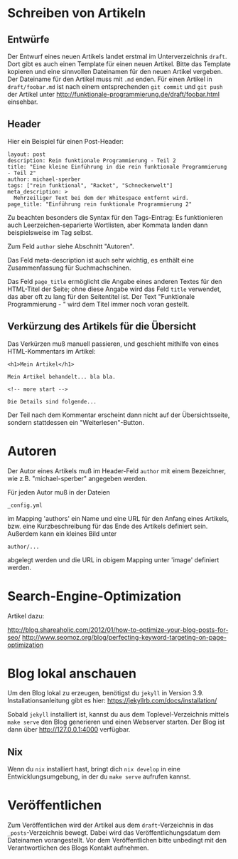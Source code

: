 # Schreiben von Artikeln

## Entwürfe

Der Entwurf eines neuen Artikels landet erstmal im Unterverzeichnis
`draft`. Dort gibt es auch einen Template für einen neuen Artikel. Bitte das
Template kopieren und eine sinnvollen Dateinamen für den neuen Artikel
vergeben. Der Dateiname für den Artikel muss mit `.md` enden. Für einen Artikel
in `draft/foobar.md` ist nach einem entsprechenden `git commit` und `git push`
der Artikel unter http://funktionale-programmierung.de/draft/foobar.html
einsehbar.

## Header

Hier ein Beispiel für einen Post-Header:

	layout: post
	description: Rein funktionale Programmierung - Teil 2
	title: "Eine kleine Einführung in die rein funktionale Programmierung - Teil 2"
	author: michael-sperber
	tags: ["rein funktional", "Racket", "Schneckenwelt"]
	meta_description: >
	  Mehrzeiliger Text bei dem der Whitespace entfernt wird.
	page_title: "Einführung rein funktionale Programmierung 2"

Zu beachten besonders die Syntax für den Tags-Eintrag: Es funktionieren auch
Leerzeichen-separierte Wortlisten, aber Kommata landen dann beispielsweise im
Tag selbst.

Zum Feld `author` siehe Abschnitt "Autoren".

Das Feld meta-description ist auch sehr wichtig, es enthält eine Zusammenfassung
für Suchmachschinen.

Das Feld `page_title` ermöglicht die Angabe eines anderen Textes für den
HTML-Titel der Seite; ohne diese Angabe wird das Feld `title` verwendet, das
aber oft zu lang für den Seitentitel ist. Der Text "Funktionale Programmierung -
" wird dem Titel immer noch voran gestellt.

## Verkürzung des Artikels für die Übersicht

Das Verkürzen muß manuell passieren, und geschieht mithilfe von eines
HTML-Kommentars im Artikel:

    <h1>Mein Artikel</h1>

    Mein Artikel behandelt... bla bla.

    <!-- more start -->

    Die Details sind folgende...

Der Teil nach dem Kommentar erscheint dann nicht auf der Übersichtsseite,
sondern stattdessen ein "Weiterlesen"-Button.

# Autoren

Der Autor eines Artikels muß im Header-Feld `author` mit einem Bezeichner, wie
z.B. "michael-sperber" angegeben werden.

Für jeden Autor muß in der Dateien

    _config.yml

im Mapping 'authors' ein Name und eine URL für den Anfang eines Artikels,
bzw. eine Kurzbeschreibung für das Ende des Artikels definiert sein. Außerdem
kann ein kleines Bild unter

    author/...

abgelegt werden und die URL in obigem Mapping unter 'image' definiert werden.

# Search-Engine-Optimization

Artikel dazu:

http://blog.shareaholic.com/2012/01/how-to-optimize-your-blog-posts-for-seo/
http://www.seomoz.org/blog/perfecting-keyword-targeting-on-page-optimization

# Blog lokal anschauen

Um den Blog lokal zu erzeugen, benötigst du `jekyll` in Version
3.9. Installationsanleitung gibt es hier:
https://jekyllrb.com/docs/installation/

Sobald `jekyll` installiert ist, kannst du aus dem
Toplevel-Verzeichnis mittels `make serve` den Blog generieren und
einen Webserver starten. Der Blog ist dann über http://127.0.0.1:4000
verfügbar.

## Nix

Wenn du `nix` installiert hast, bringt dich `nix develop` in eine
Entwicklungsumgebung, in der du `make serve` aufrufen kannst.

# Veröffentlichen

Zum Veröffentlichen wird der Artikel aus dem `draft`-Verzeichnis in
das `_posts`-Verzeichnis bewegt. Dabei wird das Veröffentlichungsdatum
dem Dateinamen vorangestellt. Vor dem Veröffentlichen bitte unbedingt
mit den Verantwortlichen des Blogs Kontakt aufnehmen.

